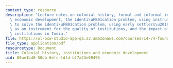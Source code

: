```yaml
---
content_type: resource
description: "Lecture notes on colonial history, formal and informal institutions,\
  \ economic development, the identi\uFB01cation problem, using instrumental variables\
  \ to solve the identi\uFB01cation problem, using early settlers\u2019 mortality\
  \ as an instrument for the quality of institutions, and the impact of colo\xADnial\
  \ institutions in India."
file: https://ol-ocw-studio-app-qa.s3.amazonaws.com/courses/14-74-foundations-of-development-policy-spring-2009/00ae1bd050db6efcfdfdbf7a23e69496_MIT14_74s09_lec24.pdf
file_type: application/pdf
resourcetype: Document
title: Colonial history, institutions and economic development
uid: 00ae1bd0-50db-6efc-fdfd-bf7a23e69496
---
```

